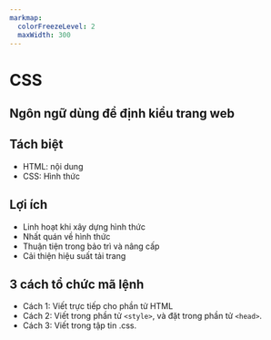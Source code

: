 ```yaml
---
markmap:
  colorFreezeLevel: 2
  maxWidth: 300
---
```


# CSS

## Ngôn ngữ dùng để định kiểu trang web

## Tách biệt

- HTML:  nội dung
- CSS: Hình thức

## Lợi ích

- Linh hoạt khi xây dựng hình thức
- Nhất quán về hình thức
- Thuận tiện trong bảo trì và nâng cấp
- Cải thiện hiệu suất tải trang

## 3 cách tổ chức mã lệnh

- Cách 1: Viết trực tiếp cho phần tử HTML
- Cách 2: Viết trong phần tử `<style>`, và đặt trong phần tử `<head>`.
- Cách 3: Viết trong tập tin .css.
